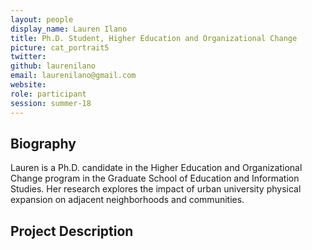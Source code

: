 ```yaml
---
layout: people
display_name: Lauren Ilano
title: Ph.D. Student, Higher Education and Organizational Change
picture: cat_portrait5
twitter:  
github: laurenilano
email: laurenilano@gmail.com
website:
role: participant
session: summer-18
---
```

## Biography
Lauren is a Ph.D. candidate in the Higher Education and Organizational Change program in the Graduate School of Education and Information Studies. Her research explores the impact of urban university physical expansion on adjacent neighborhoods and communities. 

## Project Description
